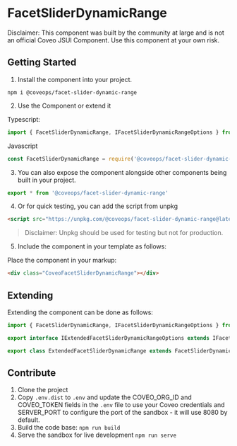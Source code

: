 # FacetSliderDynamicRange

Disclaimer: This component was built by the community at large and is not an official Coveo JSUI Component. Use this component at your own risk.

## Getting Started

1. Install the component into your project.

```
npm i @coveops/facet-slider-dynamic-range
```

2. Use the Component or extend it

Typescript:

```javascript
import { FacetSliderDynamicRange, IFacetSliderDynamicRangeOptions } from '@coveops/facet-slider-dynamic-range';
```

Javascript

```javascript
const FacetSliderDynamicRange = require('@coveops/facet-slider-dynamic-range').FacetSliderDynamicRange;
```

3. You can also expose the component alongside other components being built in your project.

```javascript
export * from '@coveops/facet-slider-dynamic-range'
```

4. Or for quick testing, you can add the script from unpkg

```html
<script src="https://unpkg.com/@coveops/facet-slider-dynamic-range@latest/dist/index.min.js"></script>
```

> Disclaimer: Unpkg should be used for testing but not for production.


5. Include the component in your template as follows:

Place the component in your markup:

```html
<div class="CoveoFacetSliderDynamicRange"></div>
```

## Extending

Extending the component can be done as follows:

```javascript
import { FacetSliderDynamicRange, IFacetSliderDynamicRangeOptions } from "@coveops/facet-slider-dynamic-range";

export interface IExtendedFacetSliderDynamicRangeOptions extends IFacetSliderDynamicRangeOptions {}

export class ExtendedFacetSliderDynamicRange extends FacetSliderDynamicRange {}
```

## Contribute

1. Clone the project
2. Copy `.env.dist` to `.env` and update the COVEO_ORG_ID and COVEO_TOKEN fields in the `.env` file to use your Coveo credentials and SERVER_PORT to configure the port of the sandbox - it will use 8080 by default.
3. Build the code base: `npm run build`
4. Serve the sandbox for live development `npm run serve`
